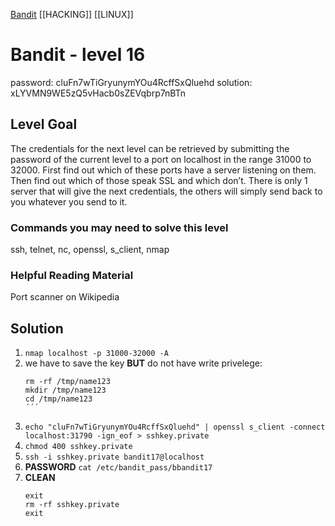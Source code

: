 
[Bandit](Bandit.md)     [[HACKING]]     [[LINUX]]

# Bandit - level 16

password: cluFn7wTiGryunymYOu4RcffSxQluehd
solution: xLYVMN9WE5zQ5vHacb0sZEVqbrp7nBTn 

## Level Goal  

The credentials for the next level can be retrieved by submitting the password
of the current level to a port on localhost in the range 31000 to 32000. First
find out which of these ports have a server listening on them. Then find out
which of those speak SSL and which don’t. There is only 1 server that will give
the next credentials, the others will simply send back to you whatever you send
to it.

### Commands you may need to solve this level
ssh, telnet, nc, openssl, s_client, nmap

### Helpful Reading Material
Port scanner on Wikipedia

## Solution
1. `nmap localhost -p 31000-32000 -A`
2. we have to save the key **BUT** do not have write privelege:
    ```
    rm -rf /tmp/name123
    mkdir /tmp/name123
    cd /tmp/name123
    ´´´
3. `echo "cluFn7wTiGryunymYOu4RcffSxQluehd" | openssl s_client -connect
   localhost:31790 -ign_eof > sshkey.private`
4. `chmod 400 sshkey.private`
5. `ssh -i sshkey.private bandit17@localhost`
6. **PASSWORD** `cat /etc/bandit_pass/bbandit17`
7. **CLEAN**
   ```
   exit
   rm -rf sshkey.private
   exit
   ```

   

